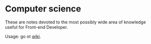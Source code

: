 # Computer science

These are notes devoted to the most possibly wide area of knowledge useful for Front-end Developer.

Usage: go ot [wiki](wiki).
